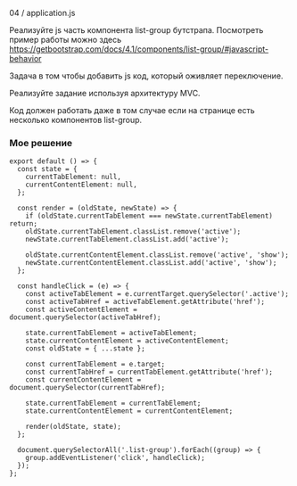 04 / application.js

Реализуйте js часть компонента list-group бутстрапа. Посмотреть пример работы можно здесь https://getbootstrap.com/docs/4.1/components/list-group/#javascript-behavior

Задача в том чтобы добавить js код, который оживляет переключение.

Реализуйте задание используя архитектуру MVC.

Код должен работать даже в том случае если на странице есть несколько компонентов list-group.

### Мое решение
```
export default () => {
  const state = {
    currentTabElement: null,
    currentContentElement: null,
  };

  const render = (oldState, newState) => {
    if (oldState.currentTabElement === newState.currentTabElement) return;
    oldState.currentTabElement.classList.remove('active');
    newState.currentTabElement.classList.add('active');

    oldState.currentContentElement.classList.remove('active', 'show');
    newState.currentContentElement.classList.add('active', 'show');
  };

  const handleClick = (e) => {
    const activeTabElement = e.currentTarget.querySelector('.active');
    const activeTabHref = activeTabElement.getAttribute('href');
    const activeContentElement = document.querySelector(activeTabHref);

    state.currentTabElement = activeTabElement;
    state.currentContentElement = activeContentElement;
    const oldState = { ...state };

    const currentTabElement = e.target;
    const currentTabHref = currentTabElement.getAttribute('href');
    const currentContentElement = document.querySelector(currentTabHref);

    state.currentTabElement = currentTabElement;
    state.currentContentElement = currentContentElement;

    render(oldState, state);
  };

  document.querySelectorAll('.list-group').forEach((group) => {
    group.addEventListener('click', handleClick);
  });
};
```